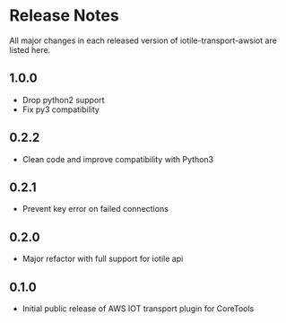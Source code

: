 # Release Notes

All major changes in each released version of iotile-transport-awsiot are listed here.

## 1.0.0

- Drop python2 support
- Fix py3 compatibility

## 0.2.2

- Clean code and improve compatibility with Python3

## 0.2.1

- Prevent key error on failed connections

## 0.2.0

- Major refactor with full support for iotile api

## 0.1.0

- Initial public release of AWS IOT transport plugin for CoreTools
